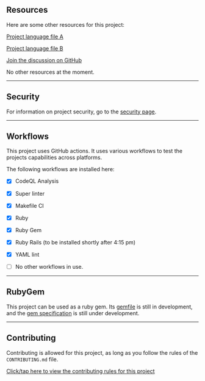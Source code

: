 ## Resources

Here are some other resources for this project:

[Project language file A](/PROJECT_LANG_1.rb)

[Project language file B](/PROJECT_LANG_2.csv)

[Join the discussion on GitHub](https://github.com/seanpm2001/GitHub_Organization_Info/discussions/)

No other resources at the moment.

***

## Security

For information on project security, go to the [security page](/SECURITY.md).

***

## Workflows

This project uses GitHub actions. It uses various workflows to test the projects capabilities across platforms.

The following workflows are installed here:

- [x] CodeQL Analysis

- [x] Super linter

- [x] Makefile CI

- [x] Ruby

- [x] Ruby Gem

- [x] Ruby Rails (to be installed shortly after 4:15 pm)

- [X] YAML lint

- [ ] No other workflows in use.

***

## RubyGem

This project can be used as a ruby gem. Its [gemfile](/Gemfile) is still in development, and the [gem specification](/SPM2001_GitHub_Organization_Info.gemspec) is still under development.

***

## Contributing

Contributing is allowed for this project, as long as you follow the rules of the `CONTRIBUTING.md` file.

[Click/tap here to view the contributing rules for this project](/CONTRIBUTING.md)
